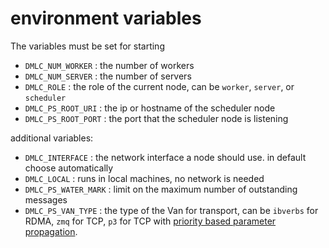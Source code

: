 # environment variables

The variables must be set for starting

- `DMLC_NUM_WORKER` : the number of workers
- `DMLC_NUM_SERVER` : the number of servers
- `DMLC_ROLE` : the role of the current node, can be `worker`, `server`, or `scheduler`
- `DMLC_PS_ROOT_URI` : the ip or hostname of the scheduler node
- `DMLC_PS_ROOT_PORT` : the port that the scheduler node is listening

additional variables:

- `DMLC_INTERFACE` : the network interface a node should use. in default choose
  automatically
- `DMLC_LOCAL` : runs in local machines, no network is needed
- `DMLC_PS_WATER_MARK`  : limit on the maximum number of outstanding messages
- `DMLC_PS_VAN_TYPE` : the type of the Van for transport, can be `ibverbs` for RDMA, `zmq` for TCP, `p3` for TCP with [priority based parameter propagation](https://anandj.in/wp-content/uploads/sysml.pdf).
